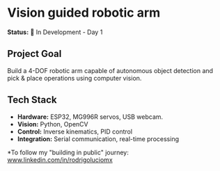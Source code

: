 # Vision guided robotic arm 

**Status:** 🚧 In Development - Day 1 

## Project Goal
Build a 4-DOF robotic arm capable of autonomous object detection and pick & place operations using computer vision. 

## Tech Stack
- **Hardware:** ESP32, MG996R servos, USB webcam.
- **Vision:** Python, OpenCV
- **Control:** Inverse kinematics, PID control
- **Integration:** Serial communication, real-time processing

*To follow my "building in public" journey: www.linkedin.com/in/rodrigoluciomx



